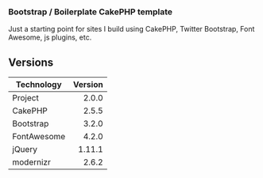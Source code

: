 ### Bootstrap / Boilerplate CakePHP template

Just a starting point for sites I build using CakePHP, Twitter Bootstrap, Font Awesome, js plugins, etc.

## Versions

| Technology  | Version  |
| ----------- | -------: |
| Project     | 2.0.0    |
| CakePHP     | 2.5.5    |
| Bootstrap   | 3.2.0    |
| FontAwesome | 4.2.0    |
| jQuery      | 1.11.1   |
| modernizr   | 2.6.2    |